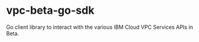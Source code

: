 # vpc-beta-go-sdk
Go client library to interact with the various IBM Cloud VPC Services APIs in Beta.
